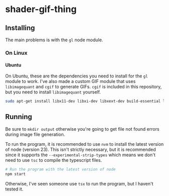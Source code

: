 # shader-gif-thing

## Installing

The main problems is with the `gl` node module.

### On Linux

#### Ubuntu

On Ubuntu, these are the dependencies you need to install for the `gl` module to work. I've also made a custom GIF module that uses `libimagequant` and `cgif` to generate GIFs. `cgif` is included in this repository, but you need to install `libimagequant` yourself.

```bash
sudo apt-get install libx11-dev libxi-dev libxext-dev build-essential libpixman-1-dev libcairo2-dev libpango1.0-dev libgif-dev libgl1-mesa-dev python-is-python3 libimagequant-dev
```

## Running

Be sure to `mkdir output` otherwise you're going to get file not found errors during image file generation.

To run the program, it is recommended to use `nvm` to install the latest version of node (version 23). This isn't strictly necessary, but it is recommended since it supports the `--experimental-strip-types` which means we don't need to use `tsc` to compile the typescript files.

```bash
# Run the program with the latest version of node
npm start
```

Otherwise, I've seen someone use `tsx` to run the program, but I haven't tested it.
